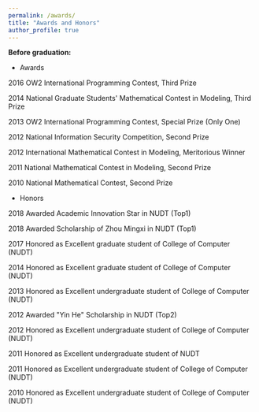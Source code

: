 ```yaml
---
permalink: /awards/
title: "Awards and Honors"
author_profile: true
---
```


<strong>Before graduation:</strong>
* Awards
<p>2016 OW2 International Programming Contest, Third Prize</p>
<p>2014 National Graduate Students' Mathematical Contest in Modeling, Third Prize</p>
<p>2013 OW2 International Programming Contest, Special Prize (Only One)</p>
<p>2012 National Information Security Competition, Second Prize</p>
<p>2012 International Mathematical Contest in Modeling, Meritorious Winner</p>
<p>2011 National Mathematical Contest in Modeling, Second Prize</p>
<p>2010 National Mathematical Contest, Second Prize</p>

* Honors
<p>2018 Awarded Academic Innovation Star in NUDT (Top1)</p>  
<p>2018 Awarded Scholarship of Zhou Mingxi in NUDT (Top1)</p>
<p>2017 Honored as Excellent graduate student of College of Computer (NUDT)</p>
<p>2014 Honored as Excellent graduate student of College of Computer (NUDT)</p>
<p>2013 Honored as Excellent undergraduate student of College of Computer (NUDT)</p>
<p>2012 Awarded "Yin He" Scholarship in NUDT (Top2)</p>
<p>2012 Honored as Excellent undergraduate student of College of Computer (NUDT)</p>
<p>2011 Honored as Excellent undergraduate student of NUDT</p>
<p>2011 Honored as Excellent undergraduate student of College of Computer (NUDT) </p>
<p>2010 Honored as Excellent undergraduate student of College of Computer (NUDT) </p>




